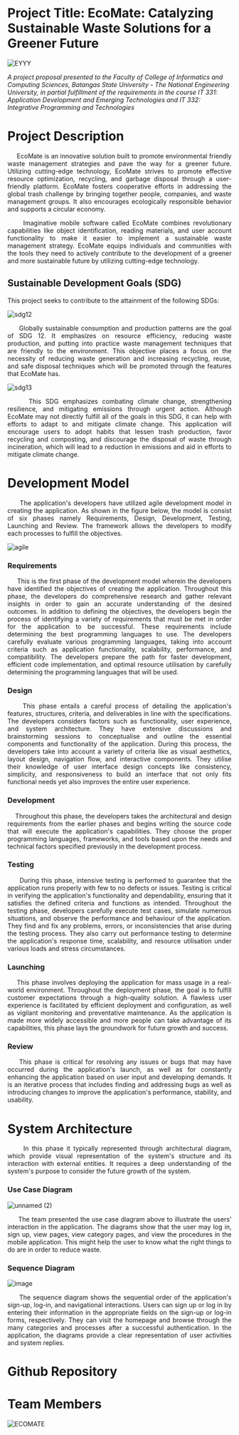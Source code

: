 # Project Title: EcoMate: Catalyzing Sustainable Waste Solutions for a Greener Future

![EYYY](https://github.com/eynjiljoy/IT331_IT332_Final_Project/assets/90877172/82680587-6da5-4488-bc36-01b9cb06ae4c)

*A project proposal presented to the Faculty of College of Informatics and Computing Sciences, Batangas State University - The National Engineering University, in partial fulfillment of the requirements in the course IT 331: Application Development and Emerging Technologies and IT 332: Integrative Programming and Technologies*




# Project Description

<p align="justify"> &nbsp;&nbsp;&nbsp;&nbsp; EcoMate is an innovative solution built to promote environmental friendly waste management strategies and pave the way for a greener future. Utilizing cutting-edge technology, EcoMate strives to promote effective resource optimization, recycling, and garbage disposal through a user-friendly platform. EcoMate fosters cooperative efforts in addressing the global trash challenge by bringing together people, companies, and waste management groups. It also encourages ecologically responsible behavior and supports a circular economy. </p>

<p align="justify"> &nbsp;&nbsp;&nbsp;&nbsp; Imaginative mobile software called EcoMate combines revolutionary capabilities like object identification, reading materials, and user account functionality to make it easier to implement a sustainable waste management strategy. EcoMate equips individuals and communities with the tools they need to actively contribute to the development of a greener and more sustainable future by utilizing cutting-edge technology.</</p>

<h2> Sustainable Development Goals (SDG) </h2>
This project seeks to contribute to the attainment of the following SDGs:

![sdg12](https://github.com/eynjiljoy/IT331_IT332_Final_Project/assets/113650068/853f63be-4d46-4795-8e81-2dabd6dc83ea)

<p align="justify"> &nbsp;&nbsp;&nbsp;&nbsp; Globally sustainable consumption and production patterns are the goal of SDG 12. It emphasizes on resource efficiency, reducing waste production, and putting into practice waste management techniques that are friendly to the environment. This objective places a focus on the necessity of reducing waste generation and increasing recycling, reuse, and safe disposal techniques which will be promoted through the features that EcoMate has.</p>

![sdg13](https://github.com/eynjiljoy/IT331_IT332_Final_Project/assets/113650068/8a17cfaa-10d3-42b4-95e2-bf04ee07a611)

<p align="justify"> &nbsp;&nbsp;&nbsp;&nbsp; This SDG emphasizes combating climate change, strengthening resilience, and mitigating emissions through urgent action. Although EcoMate may not directly fulfill all of the goals in this SDG, it can help with efforts to adapt to and mitigate climate change. This application will encourage users to adopt habits that lessen trash production, favor recycling and composting, and discourage the disposal of waste through incineration, which will lead to a reduction in emissions and aid in efforts to mitigate climate change.</p>

# Development Model

<p align="justify"> &nbsp;&nbsp;&nbsp;&nbsp; The application's developers have utilized agile development model in creating the application. As shown in the figure below, the model is consist of six phases namely Requirements, Design, Development, Testing, Launching and Review. The framework allows the developers to modify each processes to fulfill the objectives.</p>
  
![agile](https://github.com/eynjiljoy/IT331_IT332_Final_Project/assets/113650068/ce09e6d1-d75e-41c7-8685-c645dc00c241)

<h3>Requirements</h3>

<p align="justify"> &nbsp;&nbsp;&nbsp;&nbsp; This is the first phase of the development model wherein the developers have identified the objectives of creating the application. Throughout this phase, the developers do comprehensive research and gather relevant insights in order to gain an accurate understanding of the desired outcomes. In addition to defining the objectives, the developers begin the process of identifying a variety of requirements that must be met in order for the application to be successful. These requirements include determining the best programming languages to use. The developers carefully evaluate various programming languages, taking into account criteria such as application functionality, scalability, performance, and compatibility. The developers prepare the path for faster development, efficient code implementation, and optimal resource utilisation by carefully determining the programming languages that will be used. </p>

<h3>Design</h3>

<p align="justify"> &nbsp;&nbsp;&nbsp;&nbsp;This phase entails a careful process of detailing the application's features, structures, criteria, and deliverables in line with the specifications. The developers considers factors such as functionality, user experience, and system architecture. They have extensive discussions and brainstorming sessions to conceptualise and outline the essential components and functionality of the application. During this process, the developers take into account a variety of criteria like as visual aesthetics, layout design, navigation flow, and interactive components. They utilise their knowledge of user interface design concepts like consistency, simplicity, and responsiveness to build an interface that not only fits functional needs yet also improves the entire user experience.</p>

<h3>Development</h3>

<p align="justify"> &nbsp;&nbsp;&nbsp;&nbsp;Throughout this phase, the developers takes the architectural and design requirements from the earlier phases and begins writing the source code that will execute the application's capabilities. They choose the proper programming languages, frameworks, and tools based upon the needs and technical factors specified previously in the development process.</p>

<h3>Testing</h3>

<p align="justify"> &nbsp;&nbsp;&nbsp;&nbsp; During this phase, intensive testing is performed to guarantee that the application runs properly with few to no defects or issues. Testing is critical in verifying the application's functionality and dependability, ensuring that it satisfies the defined criteria and functions as intended. Throughout the testing phase, developers carefully execute test cases, simulate numerous situations, and observe the performance and behaviour of the application. They find and fix any problems, errors, or inconsistencies that arise during the testing process. They also carry out performance testing to determine the application's response time, scalability, and resource utilisation under various loads and stress circumstances. </p>

<h3>Launching</h3>

<p align="justify"> &nbsp;&nbsp;&nbsp;&nbsp;This phase involves deploying the application for mass usage in a real-world environment. Throughout the deployment phase, the goal is to fulfill customer expectations through a high-quality solution. A flawless user experience is facilitated by efficient deployment and configuration, as well as vigilant monitoring and preventative maintenance. As the application is made more widely accessible and more people can take advantage of its capabilities, this phase lays the groundwork for future growth and success.</p>

<h3>Review</h3>

<p align="justify"> &nbsp;&nbsp;&nbsp;&nbsp;This phase is critical for resolving any issues or bugs that may have occurred during the application's launch, as well as for constantly enhancing the application based on user input and developing demands. It is an iterative process that includes finding and addressing bugs as well as introducing changes to improve the application's performance, stability, and usability.</p>




# System Architecture

<p align="justify"> &nbsp;&nbsp;&nbsp;&nbsp; In this phase it typically represented through architectural diagram, which provide visual representation of the system's structure and its interaction with external entities. It requires a deep understanding of the system's purpose to consider the future growth of the system.</p>

<h3>Use Case Diagram</h3>

![unnamed (2)](https://github.com/eynjiljoy/IT331_IT332_Final_Project/assets/75816538/690a2b18-6c91-45d6-8bbb-37603033e2b00)

<p align="justify"> &nbsp;&nbsp;&nbsp;&nbsp; The team presented the use case diagram above to illustrate the users' interaction in the application. The diagrams show that the user may log in, sign up, view pages, view category pages, and view the procedures in the mobile application. This might help the user to know what the right things to do are in order to reduce waste. </p>

<h3>Sequence Diagram</h3>

![image](https://github.com/eynjiljoy/IT331_IT332_Final_Project/assets/75816538/30bd8be6-3f6d-4ba2-8b0b-f7779009059b)

<p align="justify"> &nbsp;&nbsp;&nbsp;&nbsp; The sequence diagram shows the sequential order of the application's sign-up, log-in, and navigational interactions. Users can sign up or log in by entering their information in the appropriate fields on the sign-up or log-in forms, respectively. They can visit the homepage and browse through the many categories and processes after a successful authentication. In the application, the diagrams provide a clear representation of user activities and system replies.</p>

# Github Repository

# Team Members
![ECOMATE](https://github.com/eynjiljoy/IT331_IT332_Final_Project/assets/90877172/378b3ab4-3a1a-4b7d-bf8e-245a501e3c4d)

